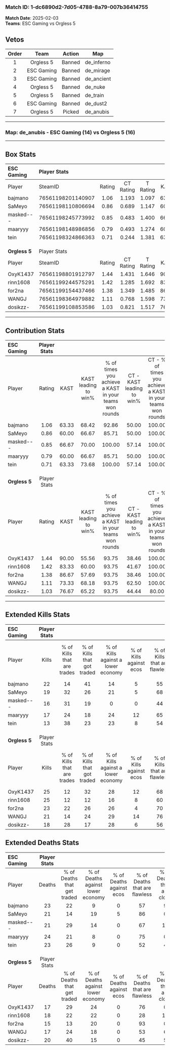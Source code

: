 ### Match ID: 1-dc6890d2-7d05-4788-8a79-007b36414755  
**Match Date**: 2025-02-03  
**Teams**: ESC Gaming vs Orgless 5  

## Vetos  

| Order | Team | Action | Map |
| :---: | :--: | :----: | --- |
| 1 | Orgless 5 | Banned | de_inferno |
| 2 | ESC Gaming | Banned | de_mirage |
| 3 | ESC Gaming | Banned | de_ancient |
| 4 | Orgless 5 | Banned | de_nuke |
| 5 | Orgless 5 | Banned | de_train |
| 6 | ESC Gaming | Banned | de_dust2 |
| 7 | Orgless 5 | Picked | de_anubis |

---  

### **Map**: de_anubis - ESC Gaming (14) vs Orgless 5 (16)  
---  

## Box Stats  

| **ESC Gaming** | Player Stats      |        |           |          |       |      |       |         |        |      |     |
| :- | :- | :-: | :-: | :-: | :-: | :-: | :-: | :-: | :-: | :-: | :-: |
| Player         | SteamID           | Rating | CT Rating | T Rating | KAST  | ADR  | Kills | Assists | Deaths | K/D  | HS% |
| bajmano        | 76561198201140907 |  1.06  |   1.193   |  1.097   | 63.33 | 88.7 |  22   |    7    |   23   | 0.96 | 50  |
| SaMeyo         | 76561198110806694 |  0.86  |   0.689   |  1.147   | 60.00 | 56.2 |  19   |    1    |   21   | 0.90 | 47  |
| masked---      | 76561198245773992 |  0.85  |   0.483   |  1.400   | 66.67 | 58.1 |  16   |    8    |   21   | 0.76 | 56  |
| maaryyy        | 76561198148986856 |  0.79  |   0.493   |  1.274   | 60.00 | 66.1 |  17   |    6    |   24   | 0.71 | 47  |
| tein           | 76561198324866363 |  0.71  |   0.244   |  1.381   | 63.33 | 63.3 |  13   |    4    |   23   | 0.57 | 61  |
|                |                   |        |           |          |       |      |       |         |        |      |     |
|                |                   |        |           |          |       |      |       |         |        |      |     |
|                |                   |        |           |          |       |      |       |         |        |      |     |
| **Orgless 5**  | Player Stats      |        |           |          |       |      |       |         |        |      |     |
| Player         | SteamID           | Rating | CT Rating | T Rating | KAST  | ADR  | Kills | Assists | Deaths | K/D  | HS% |
| OxyK1437       | 76561198801912797 |  1.44  |   1.431   |  1.646   | 90.00 | 88.5 |  25   |    7    |   17   | 1.47 | 56  |
| rinn1608       | 76561199244575291 |  1.42  |   1.285   |  1.692   | 83.33 | 96.8 |  25   |   11    |   18   | 1.39 | 28  |
| for2na         | 76561199154437466 |  1.38  |   1.349   |  1.485   | 86.67 | 83.7 |  23   |    6    |   15   | 1.53 |  8  |
| WANGJ          | 76561198364979882 |  1.11  |   0.768   |  1.598   | 73.33 | 65.2 |  21   |    1    |   17   | 1.24 | 33  |
| dosikzz-       | 76561199108853586 |  1.03  |   0.821   |  1.517   | 76.67 | 68.5 |  18   |    7    |   20   | 0.90 | 72  |
---  

## Contribution Stats  

| **ESC Gaming** | Player Stats |       |                      |                                                        |                           |                                                             |                          |                                                            |
| :- | :-: | :-: | :-: | :-: | :-: | :-: | :-: | :-: |
| Player         |    Rating    | KAST  | KAST leading to win% | % of times you achieve a KAST in your teams won rounds | CT - KAST leading to win% | CT - % of times you achieve a KAST in your teams won rounds | T - KAST leading to win% | T - % of times you achieve a KAST in your teams won rounds |
| bajmano        |     1.06     | 63.33 |        68.42         |                         92.86                          |           50.00           |                           100.00                            |          81.82           |                           90.00                            |
| SaMeyo         |     0.86     | 60.00 |        66.67         |                         85.71                          |           50.00           |                           100.00                            |          80.00           |                           80.00                            |
| masked---      |     0.85     | 66.67 |        70.00         |                         100.00                         |           57.14           |                           100.00                            |          76.92           |                           100.00                           |
| maaryyy        |     0.79     | 60.00 |        66.67         |                         85.71                          |           50.00           |                           100.00                            |          80.00           |                           80.00                            |
| tein           |     0.71     | 63.33 |        73.68         |                         100.00                         |           57.14           |                           100.00                            |          83.33           |                           100.00                           |
|                |              |       |                      |                                                        |                           |                                                             |                          |                                                            |
|                |              |       |                      |                                                        |                           |                                                             |                          |                                                            |
|                |              |       |                      |                                                        |                           |                                                             |                          |                                                            |
| **Orgless 5**  | Player Stats |       |                      |                                                        |                           |                                                             |                          |                                                            |
| Player         |    Rating    | KAST  | KAST leading to win% | % of times you achieve a KAST in your teams won rounds | CT - KAST leading to win% | CT - % of times you achieve a KAST in your teams won rounds | T - KAST leading to win% | T - % of times you achieve a KAST in your teams won rounds |
| OxyK1437       |     1.44     | 90.00 |        55.56         |                         93.75                          |           38.46           |                           100.00                            |          71.43           |                           90.91                            |
| rinn1608       |     1.42     | 83.33 |        60.00         |                         93.75                          |           41.67           |                           100.00                            |          76.92           |                           90.91                            |
| for2na         |     1.38     | 86.67 |        57.69         |                         93.75                          |           38.46           |                           100.00                            |          76.92           |                           90.91                            |
| WANGJ          |     1.11     | 73.33 |        68.18         |                         93.75                          |           62.50           |                           100.00                            |          71.43           |                           90.91                            |
| dosikzz-       |     1.03     | 76.67 |        65.22         |                         93.75                          |           44.44           |                            80.00                            |          78.57           |                           100.00                           |
---  

## Extended Kills Stats  

| **ESC Gaming** | Player Stats |                            |                            |                                    |                         |                              |                                 |                                       |                    |           |
| :- | :-: | :-: | :-: | :-: | :-: | :-: | :-: | :-: | :-: | :-: |
| Player         |    Kills     | % of Kills that are trades | % of Kills that got traded | % of Kills against a lower economy | % of Kills against ecos | % of Kills that are flawless | % of Kills that are close duels | % of Kills that are assisted by flash | Pistol Round Kills | AWP Kills |
| bajmano        |      22      |             14             |             41             |                 14                 |            5            |              55              |                9                |                   9                   |         4          |     0     |
| SaMeyo         |      19      |             32             |             26             |                 21                 |            5            |              68              |                0                |                  11                   |         4          |     6     |
| masked---      |      16      |             31             |             19             |                 0                  |            0            |              44              |                6                |                   0                   |         0          |     0     |
| maaryyy        |      17      |             24             |             18             |                 24                 |           12            |              65              |               12                |                   6                   |         0          |     0     |
| tein           |      13      |             38             |             23             |                 23                 |            8            |              54              |                0                |                   0                   |         0          |     0     |
|                |              |                            |                            |                                    |                         |                              |                                 |                                       |                    |           |
|                |              |                            |                            |                                    |                         |                              |                                 |                                       |                    |           |
|                |              |                            |                            |                                    |                         |                              |                                 |                                       |                    |           |
| **Orgless 5**  | Player Stats |                            |                            |                                    |                         |                              |                                 |                                       |                    |           |
| Player         |    Kills     | % of Kills that are trades | % of Kills that got traded | % of Kills against a lower economy | % of Kills against ecos | % of Kills that are flawless | % of Kills that are close duels | % of Kills that are assisted by flash | Pistol Round Kills | AWP Kills |
| OxyK1437       |      25      |             12             |             32             |                 28                 |           12            |              68              |                8                |                   4                   |         1          |     0     |
| rinn1608       |      25      |             12             |             12             |                 16                 |            8            |              60              |                4                |                   0                   |         1          |     0     |
| for2na         |      23      |             22             |             26             |                 26                 |            4            |              70              |                0                |                   0                   |         1          |    16     |
| WANGJ          |      21      |             14             |             24             |                 29                 |           14            |              76              |                0                |                   0                   |         5          |     2     |
| dosikzz-       |      18      |             28             |             17             |                 28                 |            6            |              56              |               11                |                   0                   |         1          |     1     |
## Extended Deaths Stats  

| **ESC Gaming** | Player Stats |                             |                                   |                          |                               |                            |                           |               |
| :- | :-: | :-: | :-: | :-: | :-: | :-: | :-: | :-: |
| Player         |    Deaths    | % of Deaths that get traded | % of Deaths against lower economy | % of Deaths against ecos | % of Deaths that are flawless | % of Deaths that are close | % of Deaths while blinded | Deaths to AWP |
| bajmano        |      23      |             22              |                 9                 |            0             |              57               |             9              |             0             |       6       |
| SaMeyo         |      21      |             14              |                19                 |            5             |              86               |             0              |             0             |       3       |
| masked---      |      21      |             29              |                14                 |            0             |              67               |             10             |             0             |       3       |
| maaryyy        |      24      |             21              |                 8                 |            0             |              75               |             0              |             0             |       5       |
| tein           |      23      |             26              |                 9                 |            0             |              52               |             4              |             4             |       2       |
|                |              |                             |                                   |                          |                               |                            |                           |               |
|                |              |                             |                                   |                          |                               |                            |                           |               |
|                |              |                             |                                   |                          |                               |                            |                           |               |
| **Orgless 5**  | Player Stats |                             |                                   |                          |                               |                            |                           |               |
| Player         |    Deaths    | % of Deaths that get traded | % of Deaths against lower economy | % of Deaths against ecos | % of Deaths that are flawless | % of Deaths that are close | % of Deaths while blinded | Deaths to AWP |
| OxyK1437       |      17      |             29              |                24                 |            0             |              76               |             0              |             0             |       1       |
| rinn1608       |      18      |             22              |                22                 |            0             |              28               |             17             |             6             |       1       |
| for2na         |      15      |             13              |                20                 |            0             |              93               |             0              |             7             |       2       |
| WANGJ          |      17      |             24              |                18                 |            0             |              53               |             6              |             6             |       0       |
| dosikzz-       |      20      |             40              |                15                 |            0             |              45               |             5              |            10             |       2       |
